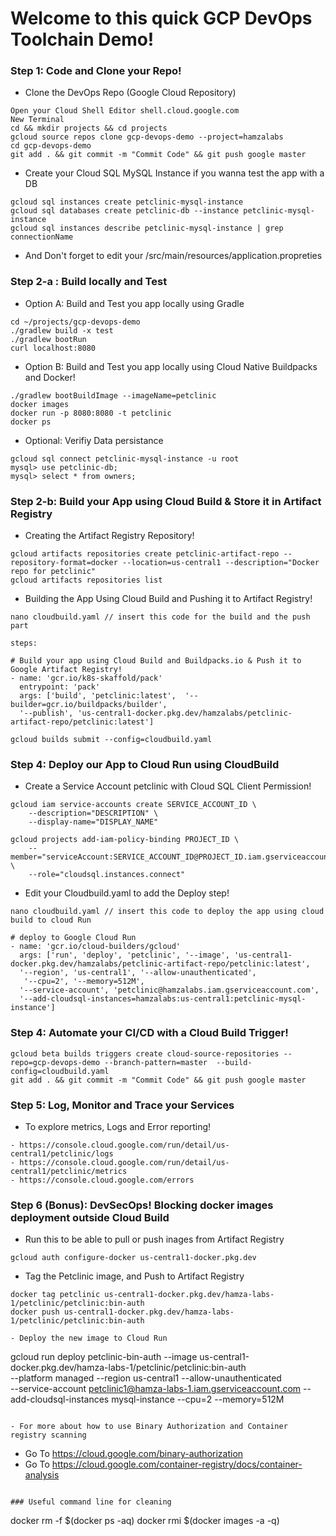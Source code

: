 # Welcome to this quick GCP DevOps Toolchain Demo! 

### Step 1: Code and Clone your Repo! 

- Clone the DevOps Repo (Google Cloud Repository)
```
Open your Cloud Shell Editor shell.cloud.google.com 
New Terminal 
cd && mkdir projects && cd projects
gcloud source repos clone gcp-devops-demo --project=hamzalabs
cd gcp-devops-demo
git add . && git commit -m "Commit Code" && git push google master
```

- Create your Cloud SQL MySQL Instance if you wanna test the app with a DB 
```
gcloud sql instances create petclinic-mysql-instance
gcloud sql databases create petclinic-db --instance petclinic-mysql-instance
gcloud sql instances describe petclinic-mysql-instance | grep connectionName 
```

- And Don't forget to edit your /src/main/resources/application.propreties

### Step 2-a : Build locally and Test

- Option A: Build and Test you app locally using Gradle
```
cd ~/projects/gcp-devops-demo
./gradlew build -x test  
./gradlew bootRun
curl localhost:8080
```

- Option B: Build and Test you app locally using Cloud Native Buildpacks and Docker!
```
./gradlew bootBuildImage --imageName=petclinic
docker images 
docker run -p 8080:8080 -t petclinic 
docker ps 
```

- Optional: Verifiy Data persistance 
```
gcloud sql connect petclinic-mysql-instance -u root
mysql> use petclinic-db;
mysql> select * from owners;
```

### Step 2-b: Build your App using Cloud Build & Store it in Artifact Registry

- Creating the Artifact Registry Repository! 
```
gcloud artifacts repositories create petclinic-artifact-repo --repository-format=docker --location=us-central1 --description="Docker repo for petclinic" 
gcloud artifacts repositories list
```
- Building the App Using Cloud Build and Pushing it to Artifact Registry! 

```
nano cloudbuild.yaml // insert this code for the build and the push part 
```

```
steps:

# Build your app using Cloud Build and Buildpacks.io & Push it to Google Artifact Registry! 
- name: 'gcr.io/k8s-skaffold/pack'
  entrypoint: 'pack'
  args: ['build', 'petclinic:latest',  '--builder=gcr.io/buildpacks/builder', 
  '--publish', 'us-central1-docker.pkg.dev/hamzalabs/petclinic-artifact-repo/petclinic:latest']
```

```
gcloud builds submit --config=cloudbuild.yaml
```
### Step 4: Deploy our App to Cloud Run using CloudBuild 
- Create a Service Account petclinic with Cloud SQL Client Permission! 
```
gcloud iam service-accounts create SERVICE_ACCOUNT_ID \
    --description="DESCRIPTION" \
    --display-name="DISPLAY_NAME"

gcloud projects add-iam-policy-binding PROJECT_ID \
    --member="serviceAccount:SERVICE_ACCOUNT_ID@PROJECT_ID.iam.gserviceaccount.com" \
    --role="cloudsql.instances.connect"
```

- Edit your Cloudbuild.yaml to add the Deploy step! 
```
nano cloudbuild.yaml // insert this code to deploy the app using cloud build to cloud Run
```

```
# deploy to Google Cloud Run
- name: 'gcr.io/cloud-builders/gcloud'
  args: ['run', 'deploy', 'petclinic', '--image', 'us-central1-docker.pkg.dev/hamzalabs/petclinic-artifact-repo/petclinic:latest',
  '--region', 'us-central1', '--allow-unauthenticated', 
   '--cpu=2', '--memory=512M',
  '--service-account', 'petclinic@hamzalabs.iam.gserviceaccount.com', 
  '--add-cloudsql-instances=hamzalabs:us-central1:petclinic-mysql-instance']
```

### Step 4: Automate your CI/CD with a Cloud Build Trigger!
```
gcloud beta builds triggers create cloud-source-repositories --repo=gcp-devops-demo --branch-pattern=master  --build-config=cloudbuild.yaml
git add . && git commit -m "Commit Code" && git push google master
```

### Step 5: Log, Monitor and Trace your Services
- To explore metrics, Logs and Error reporting! 
```
- https://console.cloud.google.com/run/detail/us-central1/petclinic/logs
- https://console.cloud.google.com/run/detail/us-central1/petclinic/metrics
- https://console.cloud.google.com/errors 
```

### Step 6 (Bonus): DevSecOps! Blocking docker images deployment outside Cloud Build 

- Run this to be able to pull or push inages from Artifact Registry
```
gcloud auth configure-docker us-central1-docker.pkg.dev
```

- Tag the Petclinic image, and Push to Artifact Registry 
```
docker tag petclinic us-central1-docker.pkg.dev/hamza-labs-1/petclinic/petclinic:bin-auth
docker push us-central1-docker.pkg.dev/hamza-labs-1/petclinic/petclinic:bin-auth

- Deploy the new image to Cloud Run
```
gcloud run deploy petclinic-bin-auth --image us-central1-docker.pkg.dev/hamza-labs-1/petclinic/petclinic:bin-auth \
--platform managed --region us-central1 --allow-unauthenticated \
--service-account petclinic1@hamza-labs-1.iam.gserviceaccount.com --add-cloudsql-instances mysql-instance  --cpu=2 --memory=512M
```

- For more about how to use Binary Authorization and Container registry scanning
```
- Go To https://cloud.google.com/binary-authorization
- Go To https://cloud.google.com/container-registry/docs/container-analysis
```

### Useful command line for cleaning 
```
docker rm -f $(docker ps -aq)
docker rmi $(docker images -a -q)
```